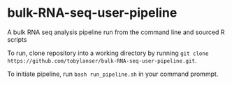 # bulk-RNA-seq-user-pipeline
A bulk RNA seq analysis pipeline run from the command line and sourced R scripts


To run, clone repository into a working directory by running ```git clone https://github.com/tobylanser/bulk-RNA-seq-user-pipeline.git```.

To initiate pipeline, run ```bash run_pipeline.sh``` in your command prommpt.
